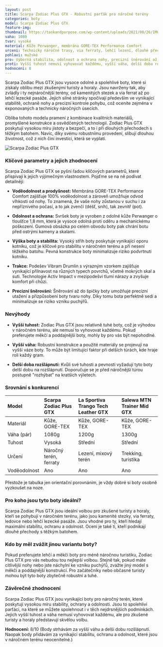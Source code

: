 ```yaml
---
layout: post
title: Scarpa Zodiac Plus GTX - Robustní parťák pro náročné terény
categories: boty
model: Scarpa Zodiac Plus GTX
feature-img: 
thumbnail: https://taskandpurpose.com/wp-content/uploads/2021/08/26/IMG_2256.jpeg
vaha: 1080
tvar: vysoké
material: Kůže Perwanger, membrána GORE-TEX Performance Comfort
urceni: Technicky náročné trasy, via ferraty, lehčí lezení, dlouhé přechody hor
pohlavi: mužské
pro: Výborná stabilita, odolnost a ochrana nohy, precizní šněrování až do špičky, skvělá trakce.
proti: Vyšší tuhost nemusí vyhovovat každému, vyšší váha, delší doba rozšlápnutí.
hodnoceni: 8
---
```


Scarpa Zodiac Plus GTX jsou vysoce odolné a spolehlivé boty, které si získaly oblibu mezi zkušenými turisty a horaly. Jsou navrženy tak, aby zvládly i ty nejnáročnější terény, od kamenitých stezek a via ferrat až po lehčí lezecké pasáže. Jejich silné stránky spočívají především ve vynikající stabilitě, ochraně nohy a precizní kontrole pohybu, což oceníte zejména v exponovaných a technicky náročných úsecích.

Obliba tohoto modelu pramení z kombinace kvalitních materiálů, promyšlené konstrukce a osvědčených technologií. Zodiac Plus GTX poskytují vysokou míru jistoty a bezpečí, a to i při dlouhých přechodech s těžkým batohem. Navíc, díky svému robustnímu provedení, slibují dlouhou životnost, což z nich činí investici, která se vyplatí.

![Scarpa Zodiac Plus GTX](https://res.cloudinary.com/dvwv5cne3/image/fetch/w_auto,h_450,c_fill,g_auto,f_auto,q_auto/https://assets.trailspace.com/assets/b/3/d/11553597/4809.jpg)

### Klíčové parametry a jejich zhodnocení

Scarpa Zodiac Plus GTX se pyšní řadou klíčových parametrů, které přispívají k jejich výjimečným vlastnostem. Pojďme se na ně podívat detailněji:

*   **Voděodolnost a prodyšnost:** Membrána GORE-TEX Performance Comfort zajišťuje 100% voděodolnost a zároveň umožňuje odvod vlhkosti od nohy. To znamená, že vaše nohy zůstanou v suchu i za nepříznivého počasí, a to jak zvenčí (déšť, sníh), tak zevnitř (pot).

*   **Odolnost a ochrana:** Svršek boty je vyroben z odolné kůže Perwanger o tloušťce 1,8 mm, která je vysoce odolná proti oděru a mechanickému poškození. Gumová obsázka po celém obvodu boty pak chrání botu před ostrými kameny a skalami.

*   **Výška boty a stabilita:** Vysoký střih boty poskytuje vynikající oporu kotníku, což je klíčové pro stabilitu v náročném terénu a při nesení těžkého batohu. Pevná konstrukce boty minimalizuje riziko podvrtnutí kotníku.

* **Trakce:** Podešev Vibram Drumlin s výrazným vzorkem zajišťuje vynikající přilnavost na různých typech povrchů, včetně mokrých skal a suti. Technologie Activ Impact v mezipodešvi tlumí nárazy a zvyšuje komfort při chůzi.

*   **Precizní šněrování:** Šněrování až do špičky boty umožňuje precizní utažení a přizpůsobení boty tvaru nohy. Díky tomu bota perfektně sedí a minimalizuje se riziko vzniku puchýřů.

### Nevýhody

*   **Vyšší tuhost:** Zodiac Plus GTX jsou relativně tuhé boty, což je výhodou v náročném terénu, ale nemusí to vyhovovat každému. Pokud preferujete měkčí a poddajnější boty, mohly by pro vás být nepohodlné.

*   **Vyšší váha:** Robustní konstrukce a použité materiály se projevují na vyšší váze boty. To může být limitující faktor při delších túrách, kde hraje roli každý gram.

*   **Delší doba rozšlápnutí:** Kvůli své tuhosti a pevnosti vyžadují tyto boty delší dobu na rozšlápnutí. Doporučuje se je před náročnější túrou postupně "rozhýbat" na kratších výletech.

### Srovnání s konkurencí

| Model                             | Scarpa Zodiac Plus GTX | La Sportiva Trango Tech Leather GTX | Salewa MTN Trainer Mid GTX |
| :-------------------------------- | :--------------------- | :--------------------------------- | :------------------------- |
| Materiál                          | Kůže, GORE-TEX         | Kůže, GORE-TEX                     | Kůže, GORE-TEX             |
| Váha (pár)                       | 1080g                    | 1200g                              | 1300g                      |
| Tuhost                            | Vysoká                   | Střední                            | Střední                    |
| Určení                            | Náročný terén, ferraty | Lezení, mixový terén               | Trekking, turistika        |
| Voděodolnost                      | Ano                      | Ano                                | Ano                        |

Přestože je tabulka jen orientační porovnáním, je vždy dobré si boty osobně vyzkoušet na noze.

### Pro koho jsou tyto boty ideální?

Scarpa Zodiac Plus GTX jsou ideální volbou pro zkušené turisty a horaly, kteří se pohybují v náročném terénu, jako jsou kamenité stezky, via ferraty, ledovce nebo lehčí lezecké pasáže. Jsou vhodné pro ty, kteří hledají maximální stabilitu, ochranu a odolnost. Ocení je také ti, kteří podnikají dlouhé přechody s těžkým batohem.

### Kdo by měl zvážit jinou variantu boty?

Pokud preferujete lehčí a měkčí boty pro méně náročnou turistiku, Zodiac Plus GTX pro vás nebudou tou nejlepší volbou. Stejně tak, pokud máte citlivější nohy nebo jste náchylní ke vzniku puchýřů, zvažte jiný model s měkčí a poddajnější konstrukcí. Pro začátečníky nebo občasné turisty mohou být tyto boty zbytečně robustní a tuhé.

### Závěrečné zhodnocení

Scarpa Zodiac Plus GTX jsou vynikající boty pro náročný terén, které poskytují vysokou míru stability, ochrany a odolnosti. Jsou to spolehliví parťáci, na které se můžete spolehnout i v těch nejdrsnějších podmínkách. Jejich vyšší tuhost a váha nemusí vyhovovat každému, ale pro zkušené turisty a horaly představují skvělou volbu.

**Hodnocení:** 8/10 (Body strhávám za vyšší váhu a delší dobu rozšlápnutí. Naopak body přidávám za vynikající stabilitu, ochranu a odolnost, které jsou v náročném terénu neocenitelné.)
